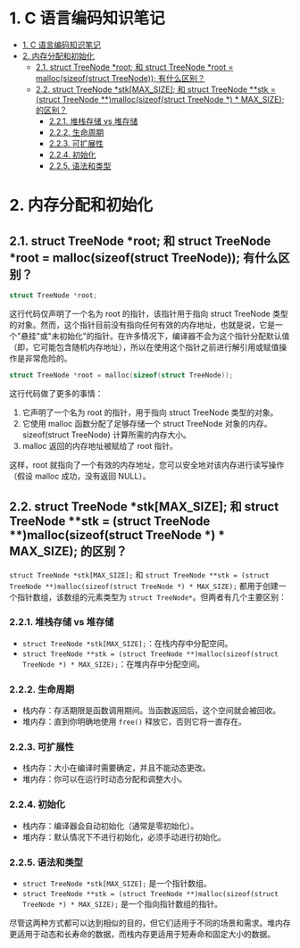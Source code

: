 # 1. C 语言编码知识笔记
- [1. C 语言编码知识笔记](#1-c-语言编码知识笔记)
- [2. 内存分配和初始化](#2-内存分配和初始化)
  - [2.1. struct TreeNode \*root; 和 struct TreeNode \*root = malloc(sizeof(struct TreeNode)); 有什么区别？](#21-struct-treenode-root-和-struct-treenode-root--mallocsizeofstruct-treenode-有什么区别)
  - [2.2. struct TreeNode \*stk\[MAX\_SIZE\]; 和 struct TreeNode \*\*stk = (struct TreeNode \*\*)malloc(sizeof(struct TreeNode \*) \* MAX\_SIZE); 的区别？](#22-struct-treenode-stkmax_size-和-struct-treenode-stk--struct-treenode-mallocsizeofstruct-treenode---max_size-的区别)
    - [2.2.1. 堆栈存储 vs 堆存储](#221-堆栈存储-vs-堆存储)
    - [2.2.2. 生命周期](#222-生命周期)
    - [2.2.3. 可扩展性](#223-可扩展性)
    - [2.2.4. 初始化](#224-初始化)
    - [2.2.5. 语法和类型](#225-语法和类型)


# 2. 内存分配和初始化
## 2.1. struct TreeNode *root; 和 struct TreeNode *root = malloc(sizeof(struct TreeNode)); 有什么区别？
```c
struct TreeNode *root;
```
这行代码仅声明了一个名为 root 的指针，该指针用于指向 struct TreeNode 类型的对象。然而，这个指针目前没有指向任何有效的内存地址，也就是说，它是一个"悬挂"或"未初始化"的指针。在许多情况下，编译器不会为这个指针分配默认值（即，它可能包含随机内存地址），所以在使用这个指针之前进行解引用或赋值操作是非常危险的。
```c
struct TreeNode *root = malloc(sizeof(struct TreeNode));
```
这行代码做了更多的事情：
1. 它声明了一个名为 root 的指针，用于指向 struct TreeNode 类型的对象。
2. 它使用 malloc 函数分配了足够存储一个 struct TreeNode 对象的内存。sizeof(struct TreeNode) 计算所需的内存大小。
3. malloc 返回的内存地址被赋给了 root 指针。

这样，root 就指向了一个有效的内存地址，您可以安全地对该内存进行读写操作（假设 malloc 成功，没有返回 NULL）。

## 2.2. struct TreeNode *stk[MAX_SIZE]; 和 struct TreeNode **stk = (struct TreeNode **)malloc(sizeof(struct TreeNode *) * MAX_SIZE); 的区别？
`struct TreeNode *stk[MAX_SIZE];` 和 `struct TreeNode **stk = (struct TreeNode **)malloc(sizeof(struct TreeNode *) * MAX_SIZE);` 都用于创建一个指针数组，该数组的元素类型为 `struct TreeNode*`。但两者有几个主要区别：
### 2.2.1. 堆栈存储 vs 堆存储
- `struct TreeNode *stk[MAX_SIZE];`：在栈内存中分配空间。
- `struct TreeNode **stk = (struct TreeNode **)malloc(sizeof(struct TreeNode *) * MAX_SIZE);`：在堆内存中分配空间。
### 2.2.2. 生命周期
- 栈内存：存活期限是函数调用期间。当函数返回后，这个空间就会被回收。
- 堆内存：直到你明确地使用 `free()` 释放它，否则它将一直存在。
### 2.2.3. 可扩展性
- 栈内存：大小在编译时需要确定，并且不能动态更改。
- 堆内存：你可以在运行时动态分配和调整大小。
### 2.2.4. 初始化
- 栈内存：编译器会自动初始化（通常是零初始化）。
- 堆内存：默认情况下不进行初始化，必须手动进行初始化。
### 2.2.5. 语法和类型
- `struct TreeNode *stk[MAX_SIZE];` 是一个指针数组。
- `struct TreeNode **stk = (struct TreeNode **)malloc(sizeof(struct TreeNode *) * MAX_SIZE);` 是一个指向指针数组的指针。

尽管这两种方式都可以达到相似的目的，但它们适用于不同的场景和需求。堆内存更适用于动态和长寿命的数据，而栈内存更适用于短寿命和固定大小的数据。